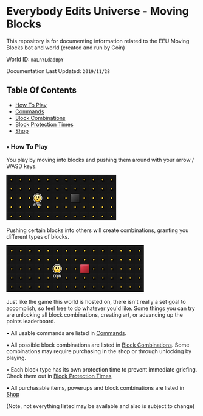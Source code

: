 # Everybody Edits Universe - Moving Blocks
This repository is for documenting information related to the EEU Moving Blocks bot and world (created and run by Coin)

World ID: `maLnYLdadBpY`

Documentation Last Updated: `2019/11/28`

## Table Of Contents

- [How To Play](#tutorial)
- [Commands](Commands.md)
- [Block Combinations](Combinations.md)
- [Block Protection Times](BlockProtection.md)
- [Shop](Shop.md)

### <a id="tutorial">• How To Play</a>
You play by moving into blocks and pushing them around with your arrow / WASD keys.

![movegif](https://github.com/PaulZ0/EEUMovingBlocks/blob/master/files/gifs/move.gif)

Pushing certain blocks into others will create combinations, granting you different types of blocks.

![combogif](https://github.com/PaulZ0/EEUMovingBlocks/blob/master/files/gifs/combo.gif)

Just like the game this world is hosted on, there isn't really a set goal to accomplish, so feel free to do whatever you'd like.
Some things you can try are unlocking all block combinations, creating art, or advancing up the points leaderboard.

• All usable commands are listed in [Commands](Commands.md).

• All possible block combinations are listed in [Block Combinations](Combinations.md). Some combinations may require purchasing in the shop or through unlocking by playing.

• Each block type has its own protection time to prevent immediate griefing. Check them out in [Block Protection Times](BlockProtection.md)

• All purchasable items, powerups and block combinations are listed in [Shop](Shop.md)

(Note, not everything listed may be available and also is subject to change)
